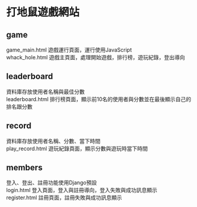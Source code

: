 # 打地鼠遊戲網站

## game
game_main.html 遊戲運行頁面，運行使用JavaScript  
whack_hole.html 遊戲主頁面，處理開始遊戲，排行榜，遊玩紀錄，登出導向  
## leaderboard
資料庫存放使用者名稱與最佳分數  
leaderboard.html 排行榜頁面，顯示前10名的使用者與分數並在最後顯示自己的排名跟分數  
## record
資料庫存放使用者名稱、分數、當下時間  
play_record.html 遊玩紀錄頁面，顯示分數與遊玩時當下時間  
## members
登入、登出、註冊功能使用Django預設  
login.html 登入頁面，登入與註冊導向，登入失敗與成功訊息顯示  
register.html 註冊頁面，註冊失敗與成功訊息顯示  
